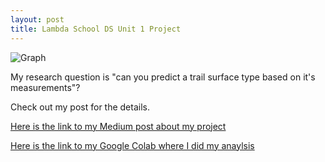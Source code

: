 ```yaml
---
layout: post
title: Lambda School DS Unit 1 Project 
---
```


![Graph](img/download(6).png)

My research question is "can you predict a trail surface type based on it's measurements"?

Check out my post for the details. 

[Here is the link to my Medium post about my project](https://medium.com/@rileymjones/open-data-trail-data-with-python-bf9d1f6976f) 

[Here is the link to my Google Colab where I did my anaylsis](https://colab.research.google.com/drive/1hXsWER5m5VhFkrQtBPdF9kvxXUzKOsBb?source=post_page-----bf9d1f6976f----------------------)
